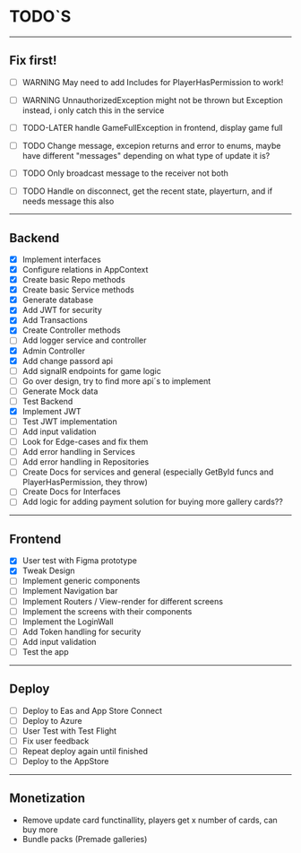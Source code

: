 # TODO`S

<hr />

## Fix first!

- [ ] WARNING May need to add Includes for PlayerHasPermission to work!
- [ ] WARNING UnnauthorizedException might not be thrown but Exception instead, i only catch this in the service
- [ ] TODO-LATER handle GameFullException in frontend, display game full

- [ ] TODO Change message, excepion returns and error to enums, maybe have different "messages" depending on what type of update it is?
- [ ] TODO Only broadcast message to the receiver not both
- [ ] TODO Handle on disconnect, get the recent state, playerturn, and if needs message this also

<hr />

## Backend

- [x] Implement interfaces
- [x] Configure relations in AppContext
- [x] Create basic Repo methods
- [x] Create basic Service methods
- [x] Generate database
- [x] Add JWT for security
- [x] Add Transactions
- [x] Create Controller methods
- [ ] Add logger service and controller
- [x] Admin Controller
- [x] Add change passord api
- [ ] Add signalR endpoints for game logic
- [ ] Go over design, try to find more api´s to implement
- [ ] Generate Mock data
- [ ] Test Backend
- [x] Implement JWT
- [ ] Test JWT implementation
- [ ] Add input validation
- [ ] Look for Edge-cases and fix them
- [ ] Add error handling in Services
- [ ] Add error handling in Repositories
- [ ] Create Docs for services and general (especially GetById funcs and PlayerHasPermission, they throw)
- [ ] Create Docs for Interfaces
- [ ] Add logic for adding payment solution for buying more gallery cards??

<hr />

## Frontend

- [x] User test with Figma prototype
- [x] Tweak Design
- [ ] Implement generic components
- [ ] Implement Navigation bar
- [ ] Implement Routers / View-render for different screens
- [ ] Implement the screens with their components
- [ ] Implement the LoginWall
- [ ] Add Token handling for security
- [ ] Add input validation
- [ ] Test the app

<hr />

## Deploy

- [ ] Deploy to Eas and App Store Connect
- [ ] Deploy to Azure
- [ ] User Test with Test Flight
- [ ] Fix user feedback
- [ ] Repeat deploy again until finished
- [ ] Deploy to the AppStore

<hr />

## Monetization

- Remove update card functinallity, players get x number of cards, can buy more
- Bundle packs (Premade galleries)
